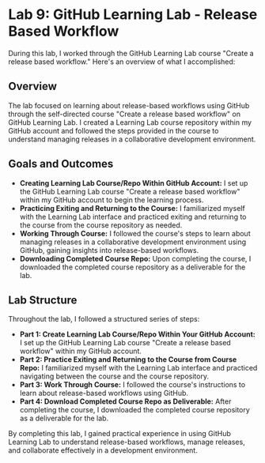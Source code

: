 # Lab 9: GitHub Learning Lab - Release Based Workflow

During this lab, I worked through the GitHub Learning Lab course "Create a release based workflow." Here's an overview of what I accomplished:

## Overview

The lab focused on learning about release-based workflows using GitHub through the self-directed course "Create a release based workflow" on GitHub Learning Lab. I created a Learning Lab course repository within my GitHub account and followed the steps provided in the course to understand managing releases in a collaborative development environment.

## Goals and Outcomes

- **Creating Learning Lab Course/Repo Within GitHub Account:** I set up the GitHub Learning Lab course "Create a release based workflow" within my GitHub account to begin the learning process.
- **Practicing Exiting and Returning to the Course:** I familiarized myself with the Learning Lab interface and practiced exiting and returning to the course from the course repository as needed.
- **Working Through Course:** I followed the course's steps to learn about managing releases in a collaborative development environment using GitHub, gaining insights into release-based workflows.
- **Downloading Completed Course Repo:** Upon completing the course, I downloaded the completed course repository as a deliverable for the lab.

## Lab Structure

Throughout the lab, I followed a structured series of steps:
- **Part 1: Create Learning Lab Course/Repo Within Your GitHub Account:** I set up the GitHub Learning Lab course "Create a release based workflow" within my GitHub account.
- **Part 2: Practice Exiting and Returning to the Course from Course Repo:** I familiarized myself with the Learning Lab interface and practiced navigating between the course and the course repository.
- **Part 3: Work Through Course:** I followed the course's instructions to learn about release-based workflows using GitHub.
- **Part 4: Download Completed Course Repo as Deliverable:** After completing the course, I downloaded the completed course repository as a deliverable for the lab.

By completing this lab, I gained practical experience in using GitHub Learning Lab to understand release-based workflows, manage releases, and collaborate effectively in a development environment.
